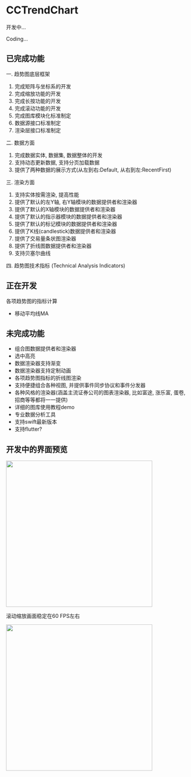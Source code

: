 # CCTrendChart 


开发中...

Coding...


## 已完成功能

一. 趋势图底层框架

1. 完成矩阵与坐标系的开发
2. 完成缩放功能的开发
3. 完成长按功能的开发
4. 完成滚动功能的开发
5. 完成图库模块化标准制定
6. 数据源接口标准制定
7. 渲染层接口标准制定


二. 数据方面

1. 完成数据实体, 数据集, 数据整体的开发
2. 支持动态更新数据, 支持分页加载数据
3. 提供了两种数据的展示方式(从左到右:Default, 从右到左:RecentFirst)

三. 渲染方面

1. 支持实体按需渲染, 提高性能 
2. 提供了默认的左Y轴, 右Y轴模块的数据提供者和渲染器
3. 提供了默认的X轴模块的数据提供者和渲染器
4. 提供了默认的指示器模块的数据提供者和渲染器
5. 提供了默认的标记模块的数据提供者和渲染器
6. 提供了K线(candlestick)数据提供者和渲染器
7. 提供了交易量条状图渲染器
8. 提供了折线图数据提供者和渲染器
9. 支持贝塞尔曲线

四. 趋势图技术指标 (Technical Analysis Indicators)


## 正在开发
 
各项趋势图的指标计算 

* 移动平均线MA

## 未完成功能

* 组合图数据提供者和渲染器
* 选中高亮
* 数据渲染器支持渐变
* 数据渲染器支持定制动画
* 各项趋势图指标的折线图渲染
* 支持便捷组合各种视图, 并提供事件同步协议和事件分发器
* 各种风格的渲染器(涵盖主流证券公司的图表渲染器, 比如富途, 涨乐富, 蛋卷, 招商等等都将一一提供)
* 详细的图库使用教程demo
* 专业数据分析工具
* 支持swift最新版本
* 支持flutter?

## 开发中的界面预览

<img src="https://raw.githubusercontent.com/cocos543/CCTrendCharts/dev/IMG_7766.jpg"  width=400/>

滚动缩放画面稳定在60 FPS左右

<img src="https://raw.githubusercontent.com/cocos543/CCTrendCharts/dev/3091574998318_.pic_hd.jpg" width=400/>
